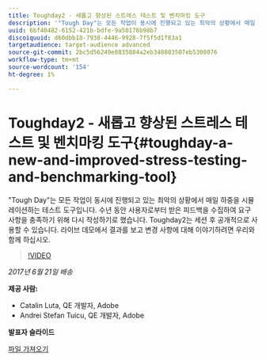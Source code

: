```yaml
---
title: Toughday2 - 새롭고 향상된 스트레스 테스트 및 벤치마킹 도구
description: '"Tough Day"는 모든 작업이 동시에 진행되고 있는 최악의 상황에서 매일 하중을 시뮬레이션하는 테스트 도구입니다. 수년 동안 사용자로부터 받은 피드백을 수집하여 요구 사항을 충족하기 위해 다시 작성하기로 했습니다.'
uuid: 6bf40482-6152-421b-bdfe-9a50176b98b7
discoiquuid: d60dbb18-7938-4446-9928-7f5f5d1f83a1
targetaudience: target-audience advanced
source-git-commit: 2bc5d56249e8835884a2eb348083507eb5308076
workflow-type: tm+mt
source-wordcount: '154'
ht-degree: 1%

---
```



# Toughday2 - 새롭고 향상된 스트레스 테스트 및 벤치마킹 도구{#toughday-a-new-and-improved-stress-testing-and-benchmarking-tool}

&quot;Tough Day&quot;는 모든 작업이 동시에 진행되고 있는 최악의 상황에서 매일 하중을 시뮬레이션하는 테스트 도구입니다. 수년 동안 사용자로부터 받은 피드백을 수집하여 요구 사항을 충족하기 위해 다시 작성하기로 했습니다. Toughday2는 세션 후 공개적으로 사용할 수 있습니다. 라이브 데모에서 결과를 보고 변경 사항에 대해 이야기하려면 우리와 함께 하십시오.

>[!VIDEO](https://video.tv.adobe.com/v/18935/?quality=9)

*2017년 6월 21일 배송*

**제공 사람:**

* Catalin Luta, QE 개발자, Adobe
* Andrei Stefan Tuicu, QE 개발자, Adobe

**발표자 슬라이드**

[파일 가져오기](assets/aem-gems-toughday2.pdf)
<!--
[Get back to the Overview](https://helpx.adobe.com/experience-manager/kt/eseminars/gems/aem-index.html)
-->
